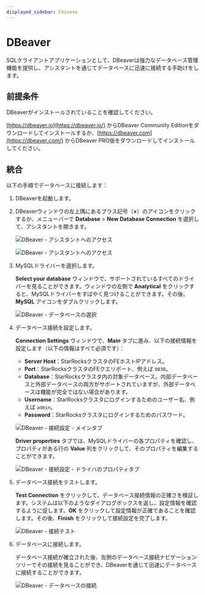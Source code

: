 ```yaml
---
displayed_sidebar: Chinese
---
```


# DBeaver

SQLクライアントアプリケーションとして、DBeaverは強力なデータベース管理機能を提供し、アシスタントを通じてデータベースに迅速に接続する手助けをします。

## 前提条件

DBeaverがインストールされていることを確認してください。

[https://dbeaver.io](https://dbeaver.io/) からDBeaver Community Editionをダウンロードしてインストールするか、[https://dbeaver.com](https://dbeaver.com/) からDBeaver PRO版をダウンロードしてインストールしてください。

## 統合

以下の手順でデータベースに接続します：

1. DBeaverを起動します。
2. DBeaverウィンドウの左上隅にあるプラス記号（**+**）のアイコンをクリックするか、メニューバーで **Database** > **New Database Connection** を選択して、アシスタントを開きます。

   ![DBeaver - アシスタントへのアクセス](../../assets/IDE_dbeaver_1.png)

   ![DBeaver - アシスタントへのアクセス](../../assets/IDE_dbeaver_2.png)

3. MySQLドライバーを選択します。

   **Select your database** ウィンドウで、サポートされているすべてのドライバーを見ることができます。ウィンドウの左側で **Analytical** をクリックすると、MySQLドライバーをすばやく見つけることができます。その後、**MySQL** アイコンをダブルクリックします。

   ![DBeaver - データベースの選択](../../assets/IDE_dbeaver_3.png)

4. データベース接続を設定します。

   **Connection Settings** ウィンドウで、**Main** タブに進み、以下の接続情報を設定します（以下の情報はすべて必須です）：

   - **Server Host**：StarRocksクラスタのFEホストIPアドレス。
   - **Port**：StarRocksクラスタのFEクエリポート、例えば `9030`。
   - **Database**：StarRocksクラスタ内の対象データベース。内部データベースと外部データベースの両方がサポートされていますが、外部データベースは機能が完全ではない場合があります。
   - **Username**：StarRocksクラスタにログインするためのユーザー名、例えば `admin`。
   - **Password**：StarRocksクラスタにログインするためのパスワード。

   ![DBeaver - 接続設定 - メインタブ](../../assets/IDE_dbeaver_4.png)

   **Driver properties** タブでは、MySQLドライバーの各プロパティを確認し、プロパティがある行の **Value** 列をクリックして、そのプロパティを編集することができます。

   ![DBeaver - 接続設定 - ドライバのプロパティタブ](../../assets/IDE_dbeaver_5.png)

5. データベース接続をテストします。

   **Test Connection** をクリックして、データベース接続情報の正確さを検証します。システムは以下のようなダイアログボックスを返し、設定情報を確認するように促します。**OK** をクリックして設定情報が正確であることを確認します。その後、**Finish** をクリックして接続設定を完了します。

   ![DBeaver - 接続テスト](../../assets/IDE_dbeaver_6.png)

6. データベースに接続します。

   データベース接続が確立された後、左側のデータベース接続ナビゲーションツリーでその接続を見ることができ、DBeaverを通じて迅速にデータベースに接続することができます。

   ![DBeaver - データベースの接続](../../assets/IDE_dbeaver_7.png)
